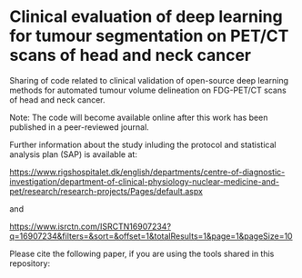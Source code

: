 # Clinical evaluation of deep learning for tumour segmentation on PET/CT scans of head and neck cancer
Sharing of code related to clinical validation of open-source deep learning methods for automated tumour volume delineation on FDG-PET/CT scans of head and neck cancer.

Note: The code will become available online after this work has been published in a peer-reviewed journal.

Further information about the study inluding the protocol and statistical analysis plan (SAP) is available at: 

https://www.rigshospitalet.dk/english/departments/centre-of-diagnostic-investigation/department-of-clinical-physiology-nuclear-medicine-and-pet/research/research-projects/Pages/default.aspx

and 

https://www.isrctn.com/ISRCTN16907234?q=16907234&filters=&sort=&offset=1&totalResults=1&page=1&pageSize=10

Please cite the following paper, if you are using the tools shared in this repository:
    <Will be added upon publication>